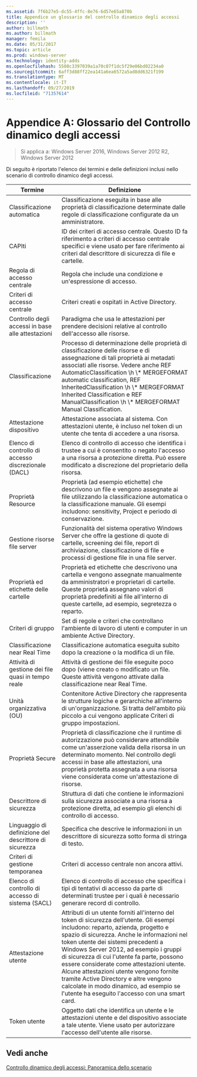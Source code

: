 ```yaml
---
ms.assetid: 7f6b27e5-dc55-4ffc-8e76-6d57e65a870b
title: Appendice un glossario del controllo dinamico degli accessi
description: ''
author: billmath
ms.author: billmath
manager: femila
ms.date: 05/31/2017
ms.topic: article
ms.prod: windows-server
ms.technology: identity-adds
ms.openlocfilehash: 5508c3397039a1a70c07f1dc5f29e06bd02234a0
ms.sourcegitcommit: 6aff3d88ff22ea141a6ea6572a5ad8dd6321f199
ms.translationtype: MT
ms.contentlocale: it-IT
ms.lasthandoff: 09/27/2019
ms.locfileid: "71357614"
---
```

# <a name="appendix-a-dynamic-access-control-glossary"></a>Appendice A: Glossario del Controllo dinamico degli accessi

>Si applica a: Windows Server 2016, Windows Server 2012 R2, Windows Server 2012

Di seguito è riportato l'elenco dei termini e delle definizioni inclusi nello scenario di controllo dinamico degli accessi.  
  
|Termine|Definizione|  
|--------|--------------|  
|Classificazione automatica|Classificazione eseguita in base alle proprietà di classificazione determinate dalle regole di classificazione configurate da un amministratore.|  
|CAPIti|ID dei criteri di accesso centrale. Questo ID fa riferimento a criteri di accesso centrale specifici e viene usato per fare riferimento ai criteri dal descrittore di sicurezza di file e cartelle.|  
|Regola di accesso centrale|Regola che include una condizione e un'espressione di accesso.|  
|Criteri di accesso centrale|Criteri creati e ospitati in Active Directory.|  
|Controllo degli accessi in base alle attestazioni|Paradigma che usa le attestazioni per prendere decisioni relative al controllo dell'accesso alle risorse.|  
|Classificazione|Processo di determinazione delle proprietà di classificazione delle risorse e di assegnazione di tali proprietà ai metadati associati alle risorse. Vedere anche REF AutomaticClassification \h \\* MERGEFORMAT automatic classification, REF InheritedClassification \h \\\* MERGEFORMAT Inherited Classification e REF ManualClassification \h \\\* MERGEFORMAT Manual Classification.|  
|Attestazione dispositivo|Attestazione associata al sistema.  Con attestazioni utente, è incluso nel token di un utente che tenta di accedere a una risorsa.|  
|Elenco di controllo di accesso discrezionale (DACL)|Elenco di controllo di accesso che identifica i trustee a cui è consentito o negato l'accesso a una risorsa a protezione diretta. Può essere modificato a discrezione del proprietario della risorsa.|  
|Proprietà Resource|Proprietà (ad esempio etichette) che descrivono un file e vengono assegnate ai file utilizzando la classificazione automatica o la classificazione manuale. Gli esempi includono: sensitivity, Project e periodo di conservazione.|  
|Gestione risorse file server|Funzionalità del sistema operativo Windows Server che offre la gestione di quote di cartelle, screening dei file, report di archiviazione, classificazione di file e processi di gestione file in una file server.|  
|Proprietà ed etichette delle cartelle|Proprietà ed etichette che descrivono una cartella e vengono assegnate manualmente da amministratori e proprietari di cartelle. Queste proprietà assegnano valori di proprietà predefiniti ai file all'interno di queste cartelle, ad esempio, segretezza o reparto.|  
|Criteri di gruppo|Set di regole e criteri che controllano l'ambiente di lavoro di utenti e computer in un ambiente Active Directory.|  
|Classificazione near Real Time|Classificazione automatica eseguita subito dopo la creazione o la modifica di un file.|  
|Attività di gestione dei file quasi in tempo reale|Attività di gestione dei file eseguite poco dopo (viene creato o modificato un file. Queste attività vengono attivate dalla classificazione near Real Time.|  
|Unità organizzativa (OU)|Contenitore Active Directory che rappresenta le strutture logiche e gerarchiche all'interno di un'organizzazione. Si tratta dell'ambito più piccolo a cui vengono applicate Criteri di gruppo impostazioni.|  
|Proprietà Secure|Proprietà di classificazione che il runtime di autorizzazione può considerare attendibile come un'asserzione valida della risorsa in un determinato momento. Nel controllo degli accessi in base alle attestazioni, una proprietà protetta assegnata a una risorsa viene considerata come un'attestazione di risorse.|  
|Descrittore di sicurezza|Struttura di dati che contiene le informazioni sulla sicurezza associate a una risorsa a protezione diretta, ad esempio gli elenchi di controllo di accesso.|  
|Linguaggio di definizione del descrittore di sicurezza|Specifica che descrive le informazioni in un descrittore di sicurezza sotto forma di stringa di testo.|  
|Criteri di gestione temporanea|Criteri di accesso centrale non ancora attivi.|  
|Elenco di controllo di accesso di sistema (SACL)|Elenco di controllo di accesso che specifica i tipi di tentativi di accesso da parte di determinati trustee per i quali è necessario generare record di controllo.|  
|Attestazione utente|Attributi di un utente forniti all'interno del token di sicurezza dell'utente. Gli esempi includono: reparto, azienda, progetto e spazio di sicurezza.  Anche le informazioni nel token utente dei sistemi precedenti a Windows Server 2012, ad esempio i gruppi di sicurezza di cui l'utente fa parte, possono essere considerate come attestazioni utente. Alcune attestazioni utente vengono fornite tramite Active Directory e altre vengono calcolate in modo dinamico, ad esempio se l'utente ha eseguito l'accesso con una smart card.|  
|Token utente|Oggetto dati che identifica un utente e le attestazioni utente e del dispositivo associate a tale utente. Viene usato per autorizzare l'accesso dell'utente alle risorse.|  
  
## <a name="see-also"></a>Vedi anche  
[Controllo dinamico degli accessi: Panoramica dello scenario](Dynamic-Access-Control--Scenario-Overview.md)  
  


